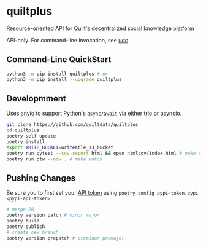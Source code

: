 # quiltplus

Resource-oriented API for Quilt's decentralized social knowledge platform

API-only. For command-line invocation, see [udc](https://pypi.org/project/udc/).

## Command-Line QuickStart

```bash
python3 -m pip install quiltplus # or
python3 -m pip install --upgrade quiltplus
```

## Developmment

Uses [anyio](https://github.com/agronholm/anyio)
to support Python's `async/await` via either
[trio](https://trio.readthedocs.io/en/stable/) or
[asyncio](https://docs.python.org/3/library/asyncio.html).

<!--pytest.mark.skip-->
```bash
git clone https://github.com/quiltdata/quiltplus
cd quiltplus
poetry self update
poetry install
export WRITE_BUCKET=writeable_s3_bucket
poetry run pytest --cov-report html && open htmlcov/index.html # make coverage
poetry run ptw --now . # make watch
```

## Pushing Changes

Be sure you to first set your [API token](https://pypi.org/manage/account/) using `poetry config pypi-token.pypi <pypi-api-token>`

<!--pytest.mark.skip-->
```bash
# merge PR
poetry version patch # minor major
poetry build
poetry publish
# create new branch
poetry version prepatch # preminor premajor
```
